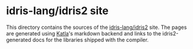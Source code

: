 idris-lang/idris2 site
======================

This directory contains the sources of the [idris-lang/idris2](https://idris-lang.github.io/idris2/)
site. The pages are generated using [Katla](https://github.com/idris-community/katla/)'s markdown
backend and links to the idris2-generated docs for the libraries shipped with the compiler.
